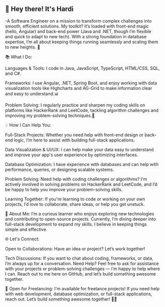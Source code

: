 ## 👋 Hey there! It's Hardi

-A Software Engineer on a mission to transform complex challenges into smooth, efficient solutions. My toolkit? It’s loaded with front-end magic (hello, Angular) and back-end power (Java and .NET, though I’m flexible and quick to adapt to new tech). With a strong foundation in database expertise, I’m all about keeping things running seamlessly and scaling them to new heights. 🚀

📚 What I Do:

Languages & Tools: I code in Java, JavaScript, TypeScript, HTML/CSS, SQL, and C#.

Frameworks: I use Angular, .NET, Spring Boot, and enjoy working with data visualization tools like Highcharts and AG-Grid to make information clear and easy to understand.📊

Problem Solving: I regularly practice and sharpen my coding skills on platforms like HackerRank and LeetCode, tackling algorithm challenges and improving my problem-solving techniques.🧠

💡 How I Can Help You:

Full-Stack Projects: Whether you need help with front-end design or back-end logic, I’m here to assist with building full-stack applications.

Data Visualization & UI/UX: I can help make your data easy to understand and improve your app's user experience by optimizing interfaces.

Database Optimization: I have experience with databases and can help with performance, queries, or designing scalable systems.

Problem Solving: Need help with coding challenges or algorithms? I'm actively involved in solving problems on HackerRank and LeetCode, and I’d be happy to help you improve your problem-solving skills.

Learning Together: If you're learning to code or working on your own projects, I’d love to collaborate, share ideas, or help you get unstuck.

🎨 About Me: I’m a curious learner who enjoys exploring new technologies and contributing to open-source projects. Currently, I’m diving deeper into full-stack development to expand my skills. I believe in keeping things simple and effective.

🌐 Let's Connect:

Open to Collaborations: Have an idea or project? Let’s work together!

Tech Discussions: If you want to chat about coding, frameworks, or data, I’m always up for a conversation. Need Help? Feel free to ask for assistance with your projects or problem-solving challenges — I’m happy to help where I can. Reach out to me here on GitHub, and let’s build something awesome together.

💼 Open for Freelancing: I'm available for freelance projects! If you need help with web development, database optimization, or full-stack applications, reach out. Let’s build something awesome together! 👨‍💻
